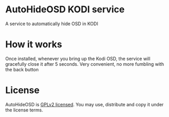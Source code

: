 # AutoHideOSD KODI service
A service to automatically hide OSD in KODI

# How it works
Once installed, whenever you bring up the Kodi OSD, the service will gracefully close it after 5 seconds. Very convenient, no more fumbling with the back button


# License
AutoHideOSD is [GPLv2 licensed](https://github.com/osumoclement/service.autohideosd/blob/main/LICENSE). You may use, distribute and copy it under the license terms.

